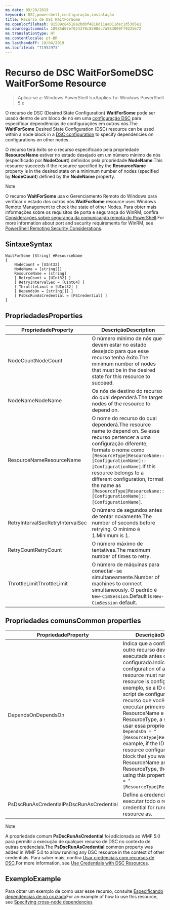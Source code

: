 ```yaml
---
ms.date: 09/20/2019
keywords: DSC,powershell,configuração,instalação
title: Recurso de DSC WaitForSome
ms.openlocfilehash: 91589c84518a2bd0f4816d11aa011dec1d5305e1
ms.sourcegitcommit: 18985d07ef024378c8590dc7a983099ff9225672
ms.translationtype: HT
ms.contentlocale: pt-BR
ms.lasthandoff: 10/04/2019
ms.locfileid: "71952973"
---
```

# <a name="dsc-waitforsome-resource"></a><span data-ttu-id="09383-103">Recurso de DSC WaitForSome</span><span class="sxs-lookup"><span data-stu-id="09383-103">DSC WaitForSome Resource</span></span>

> <span data-ttu-id="09383-104">Aplica-se a: Windows PowerShell 5.x</span><span class="sxs-lookup"><span data-stu-id="09383-104">Applies To: Windows PowerShell 5.x</span></span>

<span data-ttu-id="09383-105">O recurso de DSC (Desired State Configuration) **WaitForSome** pode ser usado dentro de um bloco de nó em uma [configuração DSC](../../../configurations/configurations.md) para especificar dependências de configurações em outros nós.</span><span class="sxs-lookup"><span data-stu-id="09383-105">The **WaitForSome** Desired State Configuration (DSC) resource can be used within a node block in a [DSC configuration](../../../configurations/configurations.md) to specify dependencies on configurations on other nodes.</span></span>

<span data-ttu-id="09383-106">O recurso terá êxito se o recurso especificado pela propriedade **ResourceName** estiver no estado desejado em um número mínimo de nós (especificado por **NodeCount**) definidos pela propriedade **NodeName**.</span><span class="sxs-lookup"><span data-stu-id="09383-106">This resource succeeds if the resource specified by the **ResourceName** property is in the desired state on a minimum number of nodes (specified by **NodeCount**) defined by the **NodeName** property.</span></span>

> [!NOTE]
> <span data-ttu-id="09383-107">O recurso **WaitForSome** usa o Gerenciamento Remoto do Windows para verificar o estado dos outros nós.</span><span class="sxs-lookup"><span data-stu-id="09383-107">**WaitForSome** resource uses Windows Remote Management to check the state of other Nodes.</span></span> <span data-ttu-id="09383-108">Para obter mais informações sobre os requisitos de porta e segurança do WinRM, confira [Considerações sobre segurança da comunicação remota do PowerShell](/powershell/scripting/learn/remoting/winrmsecurity?view=powershell-6).</span><span class="sxs-lookup"><span data-stu-id="09383-108">For more information about port and security requirements for WinRM, see [PowerShell Remoting Security Considerations](/powershell/scripting/learn/remoting/winrmsecurity?view=powershell-6).</span></span>

## <a name="syntax"></a><span data-ttu-id="09383-109">Sintaxe</span><span class="sxs-lookup"><span data-stu-id="09383-109">Syntax</span></span>

```Syntax
WaitForSome [String] #ResourceName
{
    NodeCount = [UInt32]
    NodeName = [string[]]
    ResourceName = [string]
    [ RetryCount = [UInt32] ]
    [ RetryIntervalSec = [UInt64] ]
    [ ThrottleLimit = [UInt32] ]
    [ DependsOn = [string[]] ]
    [ PsDscRunAsCredential = [PSCredential] ]
}
```

## <a name="properties"></a><span data-ttu-id="09383-110">Propriedades</span><span class="sxs-lookup"><span data-stu-id="09383-110">Properties</span></span>

|<span data-ttu-id="09383-111">Propriedade</span><span class="sxs-lookup"><span data-stu-id="09383-111">Property</span></span> |<span data-ttu-id="09383-112">Descrição</span><span class="sxs-lookup"><span data-stu-id="09383-112">Description</span></span> |
|---|---|
|<span data-ttu-id="09383-113">NodeCount</span><span class="sxs-lookup"><span data-stu-id="09383-113">NodeCount</span></span> |<span data-ttu-id="09383-114">O número mínimo de nós que devem estar no estado desejado para que esse recurso tenha êxito.</span><span class="sxs-lookup"><span data-stu-id="09383-114">The minimum number of nodes that must be in the desired state for this resource to succeed.</span></span> |
|<span data-ttu-id="09383-115">NodeName</span><span class="sxs-lookup"><span data-stu-id="09383-115">NodeName</span></span> |<span data-ttu-id="09383-116">Os nós de destino do recurso do qual dependerá.</span><span class="sxs-lookup"><span data-stu-id="09383-116">The target nodes of the resource to depend on.</span></span> |
|<span data-ttu-id="09383-117">ResourceName</span><span class="sxs-lookup"><span data-stu-id="09383-117">ResourceName</span></span> |<span data-ttu-id="09383-118">O nome do recurso do qual dependerá.</span><span class="sxs-lookup"><span data-stu-id="09383-118">The resource name to depend on.</span></span> <span data-ttu-id="09383-119">Se esse recurso pertencer a uma configuração diferente, formate o nome como `[ResourceType]ResourceName::[ConfigurationName]::[ConfigurationName]`.</span><span class="sxs-lookup"><span data-stu-id="09383-119">If this resource belongs to a different configuration, format the name as `[ResourceType]ResourceName::[ConfigurationName]::[ConfigurationName]`.</span></span> |
|<span data-ttu-id="09383-120">RetryIntervalSec</span><span class="sxs-lookup"><span data-stu-id="09383-120">RetryIntervalSec</span></span> |<span data-ttu-id="09383-121">O número de segundos antes de tentar novamente.</span><span class="sxs-lookup"><span data-stu-id="09383-121">The number of seconds before retrying.</span></span> <span data-ttu-id="09383-122">O mínimo é 1.</span><span class="sxs-lookup"><span data-stu-id="09383-122">Minimum is 1.</span></span> |
|<span data-ttu-id="09383-123">RetryCount</span><span class="sxs-lookup"><span data-stu-id="09383-123">RetryCount</span></span> |<span data-ttu-id="09383-124">O número máximo de tentativas.</span><span class="sxs-lookup"><span data-stu-id="09383-124">The maximum number of times to retry.</span></span> |
|<span data-ttu-id="09383-125">ThrottleLimit</span><span class="sxs-lookup"><span data-stu-id="09383-125">ThrottleLimit</span></span> |<span data-ttu-id="09383-126">O número de máquinas para conectar-se simultaneamente.</span><span class="sxs-lookup"><span data-stu-id="09383-126">Number of machines to connect simultaneously.</span></span> <span data-ttu-id="09383-127">O padrão é `New-CimSession`.</span><span class="sxs-lookup"><span data-stu-id="09383-127">Default is `New-CimSession` default.</span></span> |

## <a name="common-properties"></a><span data-ttu-id="09383-128">Propriedades comuns</span><span class="sxs-lookup"><span data-stu-id="09383-128">Common properties</span></span>

|<span data-ttu-id="09383-129">Propriedade</span><span class="sxs-lookup"><span data-stu-id="09383-129">Property</span></span> |<span data-ttu-id="09383-130">Descrição</span><span class="sxs-lookup"><span data-stu-id="09383-130">Description</span></span> |
|---|---|
|<span data-ttu-id="09383-131">DependsOn</span><span class="sxs-lookup"><span data-stu-id="09383-131">DependsOn</span></span> |<span data-ttu-id="09383-132">Indica que a configuração de outro recurso deve ser executada antes de ele ser configurado.</span><span class="sxs-lookup"><span data-stu-id="09383-132">Indicates that the configuration of another resource must run before this resource is configured.</span></span> <span data-ttu-id="09383-133">Por exemplo, se a ID do bloco de script de configuração do recurso que você deseja executar primeiro for ResourceName e seu tipo for ResourceType, a sintaxe para usar essa propriedade será `DependsOn = "[ResourceType]ResourceName"`.</span><span class="sxs-lookup"><span data-stu-id="09383-133">For example, if the ID of the resource configuration script block that you want to run first is ResourceName and its type is ResourceType, the syntax for using this property is `DependsOn = "[ResourceType]ResourceName"`.</span></span> |
|<span data-ttu-id="09383-134">PsDscRunAsCredential</span><span class="sxs-lookup"><span data-stu-id="09383-134">PsDscRunAsCredential</span></span> |<span data-ttu-id="09383-135">Define a credencial para executar todo o recurso.</span><span class="sxs-lookup"><span data-stu-id="09383-135">Sets the credential for running the entire resource as.</span></span> |

> [!NOTE]
> <span data-ttu-id="09383-136">A propriedade comum **PsDscRunAsCredential** foi adicionada ao WMF 5.0 para permitir a execução de qualquer recurso de DSC no contexto de outras credenciais.</span><span class="sxs-lookup"><span data-stu-id="09383-136">The **PsDscRunAsCredential** common property was added in WMF 5.0 to allow running any DSC resource in the context of other credentials.</span></span> <span data-ttu-id="09383-137">Para saber mais, confira [Usar credenciais com recursos de DSC](../../../configurations/runasuser.md).</span><span class="sxs-lookup"><span data-stu-id="09383-137">For more information, see [Use Credentials with DSC Resources](../../../configurations/runasuser.md).</span></span>

## <a name="example"></a><span data-ttu-id="09383-138">Exemplo</span><span class="sxs-lookup"><span data-stu-id="09383-138">Example</span></span>

<span data-ttu-id="09383-139">Para obter um exemplo de como usar esse recurso, consulte [Especificando dependências de nó cruzado](../../../configurations/crossNodeDependencies.md)</span><span class="sxs-lookup"><span data-stu-id="09383-139">For an example of how to use this resource, see [Specifying cross-node dependencies](../../../configurations/crossNodeDependencies.md)</span></span>